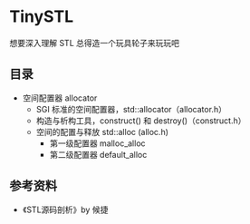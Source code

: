 # TinySTL

想要深入理解 STL 总得造一个玩具轮子来玩玩吧

## 目录
- 空间配置器 allocator
  - SGI 标准的空间配置器，std::allocator（allocator.h）
  - 构造与析构工具，construct() 和 destroy()（construct.h）
  - 空间的配置与释放 std::alloc (alloc.h)
    - 第一级配置器 malloc_alloc
    - 第二级配置器 default_alloc

## 参考资料
- 《STL源码剖析》by 候捷
